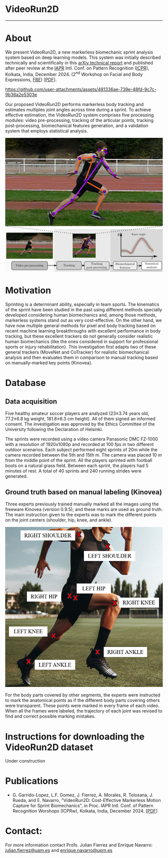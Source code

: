 # VideoRun2D

***
# About
We present VideoRun2D, a new markerless biomechanic sprint analysis system based on deep learning models. This system was initially described technically and scientifically in this [arXiv technical report](https://arxiv.org/abs/2409.10175) and published after peer review at the [IAPR](https://iapr.org/)  Intl. Conf. on Pattern Recognition ([ICPR](https://icpr2024.org/)), Kolkata, India, December 2024. (2<sup>nd</sup> Workshop on Facial and Body Expressions, [FBE](https://sites.google.com/unifi.it/fbe2024/)) [[PDF](https://arxiv.org/abs/2409.10175)].



https://github.com/user-attachments/assets/481336ae-739e-48fd-9c7c-9b36a2e5303e



Our proposed VideoRun2D performs markerless body tracking and estimates multiples joint angles across time during a sprint. To achieve effective estimation, the VideoRun2D system comprises five processing modules: video pre-processing, tracking of the articular points, tracking post-processing, biomechanical features generation, and a validation system that employs statistical analysis. 

![1](./media/Diagrama.png)

# Motivation

Sprinting is a determinant ability, especially in team sports. The kinematics of the sprint have been studied in the past using different methods specially developed considering human biomechanics and, among those methods, markerless systems stand out as very cost-effective. On the other hand, we have now multiple general methods for pixel and body tracking based on recent machine learning breakthroughs with excellent performance in body tracking, but these excellent trackers do not generally consider realistic human biomechanics (like the ones considered in support for professional sports or injury rehabilitation). This investigation first adapts two of these general trackers (MoveNet and CoTracker) for realistic biomechanical analysis and then evaluates them in comparison to manual tracking based on manually-marked key points (Kinovea). 


# Database

## Data acquisition

Five healthy amateur soccer players are analyzed (23±3.74 years old, 77.2±6.8 kg weight, 181.8±6.3 cm height). All of them signed an informed consent. The investigation was approved by the Ethics Committee of the University following the Declaration of Helsinki.

The sprints were recorded using a video camera Panasonic DMC FZ-1000 with a resolution of 1920x1080p and recorded at 100 fps in two different outdoor scenarios. Each subject performed eight sprints of 20m while the camera recorded between the 5th and 15th m. The camera was placed 10 m from the middle point of the sprint. All the players sprinted with football boots on a natural grass field. Between each sprint, the players had 5 minutes of rest. A total of 40 sprints and 240 running strides were generated.

## Ground truth based on manual labeling (Kinovea)

Three experts previously trained manually marked all the images using the freeware Kinovea (version 0.9.5); and these marks are used as ground truth. The main instruction given to the experts was to mark the different points on the joint centers (shoulder, hip, knee, and ankle).

![2](./media/JointPoints.png)

For the body parts covered by other segments, the experts were instructed to mark the anatomical points as if the different body parts covering others were transparent. These points were marked in every frame of each video. When all the frames were labeled, the trajectory of each joint was revised to find and correct possible marking mistakes.

# Instructions for downloading the VideoRun2D dataset

Under construction


# Publications

+ G. Garrido-Lopez, L.F. Gomez, J. Fierrez, A. Morales, R. Tolosana, J. Rueda, and E. Navarro, "VideoRun2D: Cost-Effective Markerless Motion Capture for Sprint Biomechanics", in Proc. IAPR Intl. Conf. of Pattern Recognition Worshops (ICPRw), Kolkata, India, December 2024. [[PDF](https://arxiv.org/pdf/2409.10175)]

# Contact:

For more information contact Profs. Julian Fierrez and Enrique Navarro: julian.fierrez@uam.es and enrique.navarro@upm.es

